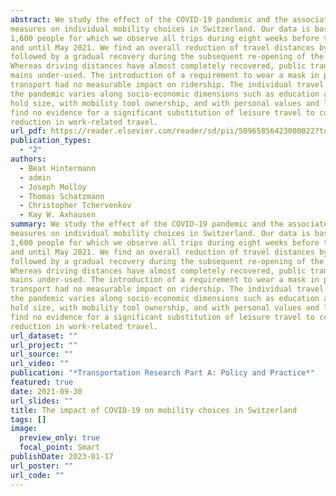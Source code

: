 ```yaml
---
abstract: We study the effect of the COVID-19 pandemic and the associated government
measures on individual mobility choices in Switzerland. Our data is based on over
1,600 people for which we observe all trips during eight weeks before the pandemic
and until May 2021. We find an overall reduction of travel distances by 60 percent,
followed by a gradual recovery during the subsequent re-opening of the economy.
Whereas driving distances have almost completely recovered, public transport re-
mains under-used. The introduction of a requirement to wear a mask in public
transport had no measurable impact on ridership. The individual travel response to
the pandemic varies along socio-economic dimensions such as education and house-
hold size, with mobility tool ownership, and with personal values and lifestyles. We
find no evidence for a significant substitution of leisure travel to compensate for the
reduction in work-related travel.
url_pdf: https://reader.elsevier.com/reader/sd/pii/S0965856423000022?token=0DC809210772BD989DC6F6D8C987CD107AF019633CA6A4FCEF4668FB7CF4234C31C9D60367732A8E452DB261C8762DB5&originRegion=eu-west-1&originCreation=20230124092752
publication_types:
  - "2"
authors:
  - Beat Hintermann
  - admin 
  - Joseph Molloy
  - Thomas Schatzmann
  - Christopher Tchervenkov
  - Kay W. Axhausen
summary: We study the effect of the COVID-19 pandemic and the associated government
measures on individual mobility choices in Switzerland. Our data is based on over
1,600 people for which we observe all trips during eight weeks before the pandemic
and until May 2021. We find an overall reduction of travel distances by 60 percent,
followed by a gradual recovery during the subsequent re-opening of the economy.
Whereas driving distances have almost completely recovered, public transport re-
mains under-used. The introduction of a requirement to wear a mask in public
transport had no measurable impact on ridership. The individual travel response to
the pandemic varies along socio-economic dimensions such as education and house-
hold size, with mobility tool ownership, and with personal values and lifestyles. We
find no evidence for a significant substitution of leisure travel to compensate for the
reduction in work-related travel.
url_dataset: ""
url_project: ""
url_source: ""
url_video: ""
publication: "*Transportation Research Part A: Policy and Practice*"
featured: true
date: 2021-09-30
url_slides: ""
title: The impact of COVID-19 on mobility choices in Switzerland
tags: []
image:
  preview_only: true
  focal_point: Smart
publishDate: 2023-01-17
url_poster: ""
url_code: ""
---
```

